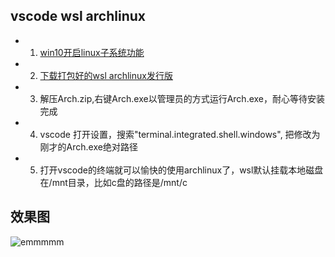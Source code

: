 ## vscode wsl archlinux
- 1. [win10开启linux子系统功能](https://zhuanlan.zhihu.com/p/34885182)

- 2. [下载打包好的wsl archlinux发行版](https://github.com/yuk7/ArchWSL/releases/download/18120900/Arch.zip)
- 3. 解压Arch.zip,右键Arch.exe以管理员的方式运行Arch.exe，耐心等待安装完成
- 4. vscode 打开设置，搜索"terminal.integrated.shell.windows", 把修改为刚才的Arch.exe绝对路径
- 5. 打开vscode的终端就可以愉快的使用archlinux了，wsl默认挂载本地磁盘在/mnt目录，比如c盘的路径是/mnt/c

## 效果图
![emmmmm](https://raw.githubusercontent.com/interfacekun/vscode-wsl-archlinux/master/emmmm.png)